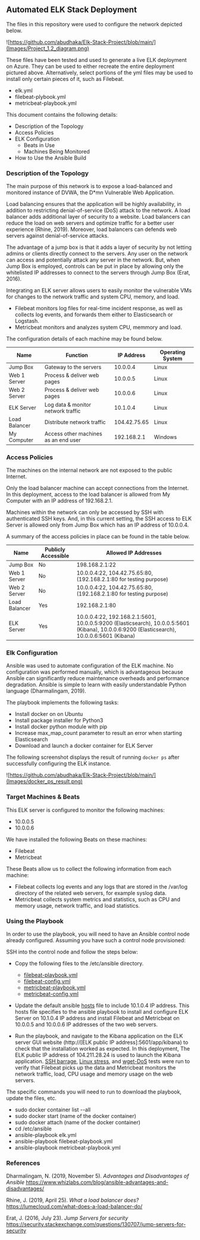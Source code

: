 ## Automated ELK Stack Deployment

The files in this repository were used to configure the network depicted below.

![https://github.com/abudhaka/Elk-Stack-Project/blob/main/](Images/Project_1.2_diagram.png)

These files have been tested and used to generate a live ELK deployment on Azure. They can be used to either recreate the entire deployment pictured above. Alternatively, select portions of the yml files may be used to install only certain pieces of it, such as Filebeat.

- elk.yml
- filebeat-plybook.yml
- metricbeat-playbook.yml

This document contains the following details:
- Description of the Topology
- Access Policies
- ELK Configuration
  - Beats in Use
  - Machines Being Monitored
- How to Use the Ansible Build


### Description of the Topology

The main purpose of this network is to expose a load-balanced and monitored instance of DVWA, the D*mn Vulnerable Web Application.

Load balancing ensures that the application will be highly availability, in addition to restricting denial-of-service (DoS) attack to the network.  A load balancer adds additional layer of security to a website. Load balancers can reduce the load on web servers and optimize traffic for a better user experience (Rhine, 2019).  Moreover, load balancers can defends web servers against denial-of-service attacks. 

The advantage of a jump box is that it adds a layer of security by not letting admins or clients directly connect to the servers.  Any user on the network can access and potentially attack any server in the network.  But, when Jump Box is employed, controls can be put in place by allowing only the whitelisted IP addresses to connect to the servers through Jump Box (Erat, 2016).

Integrating an ELK server allows users to easily monitor the vulnerable VMs for changes to the network traffic and system CPU, memory, and load.
- Filebeat monitors log files for real-time incident response, as well as collects log events, and forwards them either to Elasticsearch or Logstash.
- Metricbeat monitors and analyzes system CPU, memmory and load.

The configuration details of each machine may be found below.

| Name          | Function   			       | IP Address          | Operating System |
|---------------|--------------------------------------|---------------------|------------------|
| Jump Box      | Gateway to the servers               | 10.0.0.4            | Linux            |
| Web 1 Server  | Process & deliver web pages          | 10.0.0.5            | Linux            |
| Web 2 Server  | Process & deliver web pages          | 10.0.0.6            | Linux            |
| ELK Server    | Log data & monitor network traffic   | 10.1.0.4            | Linux            |
| Load Balancer | Distribute network traffic           | 104.42.75.65        | Linux            |
| My Computer   | Access other machines as an end user | 192.168.2.1         | Windows          |

### Access Policies

The machines on the internal network are not exposed to the public Internet. 

Only the load balancer machine can accept connections from the Internet. In this deployment, access to the load balancer is allowed from My Computer with an IP address of 192.168.2.1.

Machines within the network can only be accessed by SSH with authenticated SSH keys.  And, in this current setting, the SSH access to ELK Server is allowed only from Jump Box which has an IP address of 10.0.0.4.

A summary of the access policies in place can be found in the table below.

| Name         | Publicly Accessible| Allowed IP Addresses|  
|--------------|--------------------|---------------------|
| Jump Box     | No                 | 198.168.2.1:22|
| Web 1 Server | No                 | 10.0.0.4:22, 104.42.75.65:80, (192.168.2.1:80 for testing purpose)|    	
| Web 2 Server | No                 | 10.0.0.4:22, 104.42.75.65:80, (192.168.2.1:80 for testing purpose)|   	
| Load Balancer| Yes		    | 192.168.2.1:80|
| ELK Server   | Yes                | 10.0.0.4:22, 192.168.2.1:5601, 10.0.0.5:9200 (Elasticsearch), 10.0.0.5:5601 (Kibana), 10.0.0.6:9200 (Elasticsearch), 10.0.0.6:5601 (Kibana)|

### Elk Configuration

Ansible was used to automate configuration of the ELK machine. No configuration was performed manually, which is advantageous because Ansible can significantly reduce maintenance overheads and performance degradation. Ansible is simple to learn with easily understandable Python language (Dharmalingam, 2019).

The playbook implements the following tasks:
- Install docker on on Ubuntu
- Install package installer for Python3
- Install docker python module with pip
- Increase max_map_count parameter to result an error when starting Elasticsearch
- Download and launch a docker container for ELK Server

The following screenshot displays the result of running `docker ps` after successfully configuring the ELK instance.

![https://github.com/abudhaka/Elk-Stack-Project/blob/main/](Images/docker_ps_result.png)

### Target Machines & Beats
This ELK server is configured to monitor the following machines:
- 10.0.0.5
- 10.0.0.6

We have installed the following Beats on these machines:
- Filebeat
- Metricbeat

These Beats allow us to collect the following information from each machine:
- Filebeat collects log events and any logs that are stored in the /var/log directory of the related web servers, for example syslog data.  
- Metricbeat collects system metrics and statistics, such as CPU and memory usage, network traffic, and load statistics.

### Using the Playbook
In order to use the playbook, you will need to have an Ansible control node already configured. Assuming you have such a control node provisioned: 

SSH into the control node and follow the steps below:
- Copy the following files to the /etc/ansible directory.
  - [filebeat-playbook.yml](https://github.com/abudhaka/Elk-Stack-Project/blob/main/Ansible/filebeat-playbook.yml)
  - [filebeat-config.yml](https://github.com/abudhaka/Elk-Stack-Project/blob/main/Ansible/filebeat-config.yml)
  - [metricbeat-playbook.yml](https://github.com/abudhaka/Elk-Stack-Project/blob/main/Ansible/metricbeat-playbook.yml)
  - [metricbeat-config.yml](https://github.com/abudhaka/Elk-Stack-Project/blob/main/Ansible/metricbeat-config.yml)

- Update the default ansible [hosts](https://github.com/abudhaka/Elk-Stack-Project/blob/main/Ansible/hosts.yml) file to include 10.1.0.4 IP address. This hosts file specifies to the ansible playbook to install and configure ELK Server on 10.1.0.4 IP address and install Filebeat and Metricbeat on 10.0.0.5 and 10.0.0.6 IP addresses of the two web servers.

- Run the playbook, and navigate to the Kibana application on the ELK server GUI website (http://[ELK public IP address]:5601/app/kibana) to check that the installation worked as expected.  In this deployment, The ELK public IP address of 104.211.28.24 is used to launch the Kibana application.  [SSH barrage](https://github.com/abudhaka/Elk-Stack-Project/blob/main/Linux/SSH%20Barrage.jpg), [Linux stress](https://github.com/abudhaka/Elk-Stack-Project/blob/main/Linux/Linux%20Stress.pdf), and [wget-DoS](https://github.com/abudhaka/Elk-Stack-Project/blob/main/Linux/Wget.jpg) tests were run to verify that Filebeat picks up the data and Metricbeat monitors the network traffic, load, CPU usage and memory usage on the web servers.

The specific commands you will need to run to download the playbook, update the files, etc.
- sudo docker container list --all
- sudo docker start (name of the docker container)
- sudo docker attach (name of the docker container)
- cd /etc/ansible
- ansible-playbook elk.yml
- ansible-playbook filebeat-playbook.yml
- ansible-playbook metricbeat-playbook.yml

### References

Dharmalingam, N. (2019, November 5). _Advantages and Disadvantages of Ansible_ https://www.whizlabs.com/blog/ansible-advantages-and-disadvantages/

Rhine, J. (2019, April 25). _What a load balancer does?_ https://lumecloud.com/what-does-a-load-balancer-do/

Erat, J. (2016, July 23). _Jump Servers for security_ https://security.stackexchange.com/questions/130707/jump-servers-for-security

